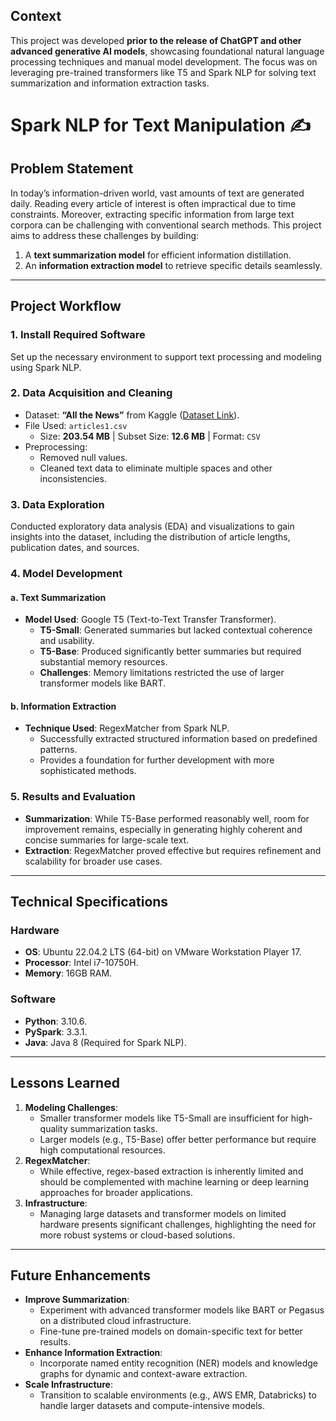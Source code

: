 ## **Context**
This project was developed **prior to the release of ChatGPT and other advanced generative AI models**, showcasing foundational natural language processing techniques and manual model development. The focus was on leveraging pre-trained transformers like T5 and Spark NLP for solving text summarization and information extraction tasks.

# **Spark NLP for Text Manipulation** ✍️

## **Problem Statement**
In today’s information-driven world, vast amounts of text are generated daily. Reading every article of interest is often impractical due to time constraints. Moreover, extracting specific information from large text corpora can be challenging with conventional search methods. This project aims to address these challenges by building:
1. A **text summarization model** for efficient information distillation.
2. An **information extraction model** to retrieve specific details seamlessly.

---

## **Project Workflow**
### **1. Install Required Software**
Set up the necessary environment to support text processing and modeling using Spark NLP.

### **2. Data Acquisition and Cleaning**
- Dataset: **“All the News”** from Kaggle ([Dataset Link](https://www.kaggle.com/datasets/snapcrack/all-the-news)).
- File Used: `articles1.csv`  
  - Size: **203.54 MB** | Subset Size: **12.6 MB** | Format: `CSV`
- Preprocessing:
  - Removed null values.
  - Cleaned text data to eliminate multiple spaces and other inconsistencies.

### **3. Data Exploration**
Conducted exploratory data analysis (EDA) and visualizations to gain insights into the dataset, including the distribution of article lengths, publication dates, and sources.

### **4. Model Development**
#### **a. Text Summarization**
- **Model Used**: Google T5 (Text-to-Text Transfer Transformer).
  - **T5-Small**: Generated summaries but lacked contextual coherence and usability.
  - **T5-Base**: Produced significantly better summaries but required substantial memory resources.
  - **Challenges**: Memory limitations restricted the use of larger transformer models like BART.

#### **b. Information Extraction**
- **Technique Used**: RegexMatcher from Spark NLP.
  - Successfully extracted structured information based on predefined patterns.
  - Provides a foundation for further development with more sophisticated methods.

### **5. Results and Evaluation**
- **Summarization**: While T5-Base performed reasonably well, room for improvement remains, especially in generating highly coherent and concise summaries for large-scale text.
- **Extraction**: RegexMatcher proved effective but requires refinement and scalability for broader use cases.

---

## **Technical Specifications**
### **Hardware**
- **OS**: Ubuntu 22.04.2 LTS (64-bit) on VMware Workstation Player 17.
- **Processor**: Intel i7-10750H.
- **Memory**: 16GB RAM.

### **Software**
- **Python**: 3.10.6.
- **PySpark**: 3.3.1.
- **Java**: Java 8 (Required for Spark NLP).

---

## **Lessons Learned**
1. **Modeling Challenges**:
   - Smaller transformer models like T5-Small are insufficient for high-quality summarization tasks.
   - Larger models (e.g., T5-Base) offer better performance but require high computational resources.
2. **RegexMatcher**:
   - While effective, regex-based extraction is inherently limited and should be complemented with machine learning or deep learning approaches for broader applications.
3. **Infrastructure**:
   - Managing large datasets and transformer models on limited hardware presents significant challenges, highlighting the need for more robust systems or cloud-based solutions.

---

## **Future Enhancements**
- **Improve Summarization**:
  - Experiment with advanced transformer models like BART or Pegasus on a distributed cloud infrastructure.
  - Fine-tune pre-trained models on domain-specific text for better results.
- **Enhance Information Extraction**:
  - Incorporate named entity recognition (NER) models and knowledge graphs for dynamic and context-aware extraction.
- **Scale Infrastructure**:
  - Transition to scalable environments (e.g., AWS EMR, Databricks) to handle larger datasets and compute-intensive models.
